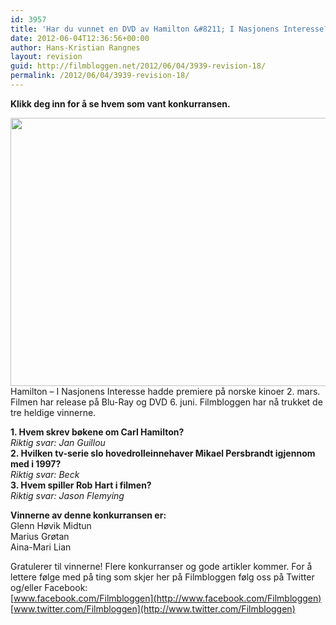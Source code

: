```yaml
---
id: 3957
title: 'Har du vunnet en DVD av Hamilton &#8211; I Nasjonens Interesse?'
date: 2012-06-04T12:36:56+00:00
author: Hans-Kristian Rangnes
layout: revision
guid: http://filmbloggen.net/2012/06/04/3939-revision-18/
permalink: /2012/06/04/3939-revision-18/
---
```

**Klikk deg inn for å se hvem som vant konkurransen.<!--more-->**

  
<a href="http://filmbloggen.net/2012/05/28/konkurranse-vinn-dvd-av-hamilton-i-nasjonens-interesse/hamilton/" rel="attachment wp-att-3829"><img class="alignnone size-large wp-image-3829" src="http://filmbloggen.net/wp-content/uploads//2012/05/hamilton-620x429.jpg" alt="" width="620" height="429" /><br /> </a>Hamilton – I Nasjonens Interesse hadde premiere på norske kinoer 2. mars. Filmen har release på Blu-Ray og DVD 6. juni. Filmbloggen har nå trukket de tre heldige vinnerne.

**1. Hvem skrev bøkene om Carl Hamilton?**  
_Riktig svar: Jan Guillou_  
**2. Hvilken tv-serie slo hovedrolleinnehaver Mikael Persbrandt igjennom med i 1997?**  
_Riktig svar: Beck_  
**3. Hvem spiller Rob Hart i filmen?**  
_Riktig svar: Jason Flemying_

**Vinnerne av denne konkurransen er:**  
Glenn Høvik Midtun  
Marius Grøtan  
Aina-Mari Lian

Gratulerer til vinnerne! Flere konkurranser og gode artikler kommer. For å lettere følge med på ting som skjer her på Filmbloggen følg oss på Twitter og/eller Facebook:  
[www.facebook.com/Filmbloggen](http://www.facebook.com/Filmbloggen)  
[www.twitter.com/Filmbloggen](http://www.twitter.com/Filmbloggen)